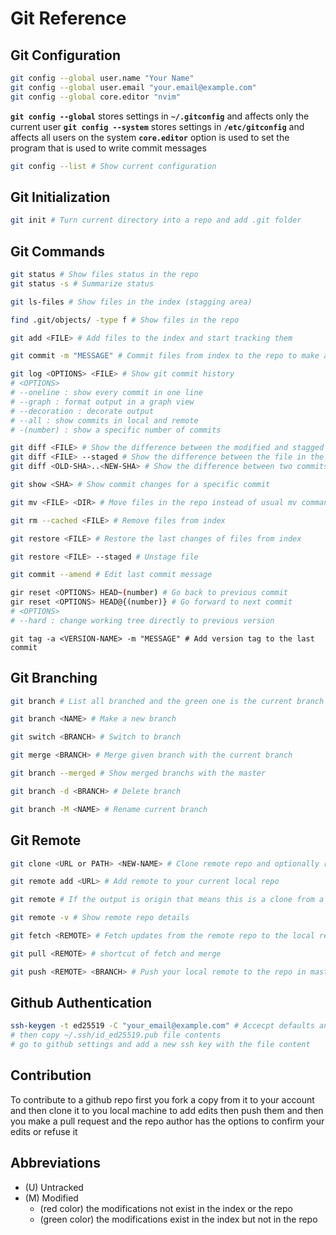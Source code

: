 # Git Reference

## Git Configuration

```bash
git config --global user.name "Your Name"
git config --global user.email "your.email@example.com"
git config --global core.editor "nvim"
```

**`git config --global`** stores settings in **`~/.gitconfig`** and affects only the current user
**`git config --system`** stores settings in **`/etc/gitconfig`** and affects all users on the system
**`core.editor`** option is used to set the program that is used to write commit messages

```bash
git config --list # Show current configuration
```

## Git Initialization

```bash
git init # Turn current directory into a repo and add .git folder
```

## Git Commands

```bash
git status # Show files status in the repo
git status -s # Summarize status
```

```bash
git ls-files # Show files in the index (stagging area)
```

```bash
find .git/objects/ -type f # Show files in the repo
```

```bash
git add <FILE> # Add files to the index and start tracking them
```

```bash
git commit -m "MESSAGE" # Commit files from index to the repo to make a new version with a description
```

```bash
git log <OPTIONS> <FILE> # Show git commit history
# <OPTIONS>
# --oneline : show every commit in one line
# --graph : format output in a graph view
# --decoration : decorate output
# --all : show commits in local and remote
# -(number) : show a specific number of commits
```

```bash
git diff <FILE> # Show the difference between the modified and stagged file
git diff <FILE> --staged # Show the difference between the file in the index and repo
git diff <OLD-SHA>..<NEW-SHA> # Show the difference between two commits
```

```bash
git show <SHA> # Show commit changes for a specific commit
```

```bash
git mv <FILE> <DIR> # Move files in the repo instead of usual mv command
```

```bash
git rm --cached <FILE> # Remove files from index
```

```bash
git restore <FILE> # Restore the last changes of files from index
```

```bash
git restore <FILE> --staged # Unstage file
```

```bash
git commit --amend # Edit last commit message
```

```bash
gir reset <OPTIONS> HEAD~(number) # Go back to previous commit
gir reset <OPTIONS> HEAD@{(number)} # Go forward to next commit
# <OPTIONS>
# --hard : change working tree directly to previous version
```

```bash2
git tag -a <VERSION-NAME> -m "MESSAGE" # Add version tag to the last commit
```

## Git Branching

```bash
git branch # List all branched and the green one is the current branch and star means HEAD
```

```bash
git branch <NAME> # Make a new branch
```

```bash
git switch <BRANCH> # Switch to branch
```

```bash
git merge <BRANCH> # Merge given branch with the current branch
```

```bash
git branch --merged # Show merged branchs with the master
```

```bash
git branch -d <BRANCH> # Delete branch
```

```bash
git branch -M <NAME> # Rename current branch
```

## Git Remote

```bash
git clone <URL or PATH> <NEW-NAME> # Clone remote repo and optionally rename it
```

```bash
git remote add <URL> # Add remote to your current local repo
```

```bash
git remote # If the output is origin that means this is a clone from a remote repo
```

```bash
git remote -v # Show remote repo details
```

```bash
git fetch <REMOTE> # Fetch updates from the remote repo to the local remote without merging and if you want to merge it with the local repo run git merge
```

```bash
git pull <REMOTE> # shortcut of fetch and merge
```

```bash
git push <REMOTE> <BRANCH> # Push your local remote to the repo in master branch and if the branch you specify is not exist in the repo you should add option -u to add it to the repo
```

## Github Authentication

```bash
ssh-keygen -t ed25519 -C "your_email@example.com" # Accecpt defaults and passphrase isn't necessary
# then copy ~/.ssh/id_ed25519.pub file contents
# go to github settings and add a new ssh key with the file content
```

## Contribution

To contribute to a github repo first you fork a copy from it to your account and then clone it to you local machine to add edits then push them and then you make a pull request and the repo author has the options to confirm your edits or refuse it

## Abbreviations

- (U) Untracked
- (M) Modified
    - (red color) the modifications not exist in the index or the repo
    - (green color) the modifications exist in the index but not in the repo
